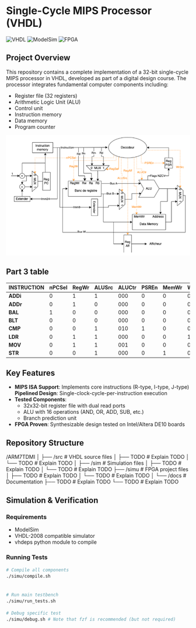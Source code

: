 # Single-Cycle MIPS Processor (VHDL)

![VHDL](https://img.shields.io/badge/VHDL-IEEE%20STD_1076-blue) 
![ModelSim](https://img.shields.io/badge/Simulator-ModelSim-orange)
![FPGA](https://img.shields.io/badge/Target-FPGA-brightgreen)

## Project Overview
This repository contains a complete implementation of a 32-bit single-cycle MIPS processor in VHDL, developed as part of a digital design course. The processor integrates fundamental computer components including:

- Register file (32 registers)
- Arithmetic Logic Unit (ALU)
- Control unit
- Instruction memory
- Data memory
- Program counter

![Processor Degsign](./processor_design.png)

## Part 3 table

| INSTRUCTION | nPCSel | RegWr | ALUSrc | ALUCtr | PSREn | MemWr | WrSrc | RegSel | RegAff |
| --- | --- | --- | --- | --- | --- | --- | --- | --- | --- |
| **ADDi** | 0 | 1 | 1 | 000 | 0 | 0 | 0 | 0 | 0 |
| **ADDr** | 0 | 1 | 0 | 000 | 0 | 0 | 0 | 0 | 0 |
| **BAL** | 1 | 0 | 0 | 000 | 0 | 0 | 0 | 0 | 0 |
| **BLT** | 0 | 0 | 0 | 000 | 0 | 0 | 0 | 0 | 0 |
| **CMP** | 0 | 0 | 1 | 010 | 1 | 0 | 0 | 0 | 0 |
| **LDR** | 0 | 1 | 1 | 000 | 0 | 0 | 1 | 1 | 0 |
| **MOV** | 0 | 1 | 1 | 001 | 0 | 0 | 0 | 0 | 0 |
| **STR** | 0 | 0 | 1 | 000 | 0 | 1 | 0 | 1 | 1 |

## Key Features
- **MIPS ISA Support**: Implements core instructions (R-type, I-type, J-type) **Pipelined Design**: Single-clock-cycle-per-instruction execution
- **Tested Components**:
  - 32x32-bit register file with dual read ports
  - ALU with 16 operations (AND, OR, ADD, SUB, etc.)
  - Branch prediction unit
- **FPGA Proven**: Synthesizable design tested on Intel/Altera DE10 boards

## Repository Structure

/ARM7TDMI
│
├── /src # VHDL source files
│ ├── TODO # Explain TODO
│ └── TODO # Explain TODO
│
├── /sim # Simulation files
│ ├── TODO # Explain TODO
│ └── TODO # Explain TODO
├── /simu # FPGA project files
│ ├── TODO # Explain TODO
│ └── TODO # Explain TODO
│
└── /docs # Documentation
  ├── TODO # Explain TODO
  └── TODO # Explain TODO

## Simulation & Verification
### Requirements
- ModelSim
- VHDL-2008 compatible simulator
- vhdeps python module to compile

### Running Tests
```bash
# Compile all components
./simu/compile.sh


# Run main testbench
./simu/run_tests.sh

# Debug specific test
./simu/debug.sh # Note that fzf is recommended (but not required)


